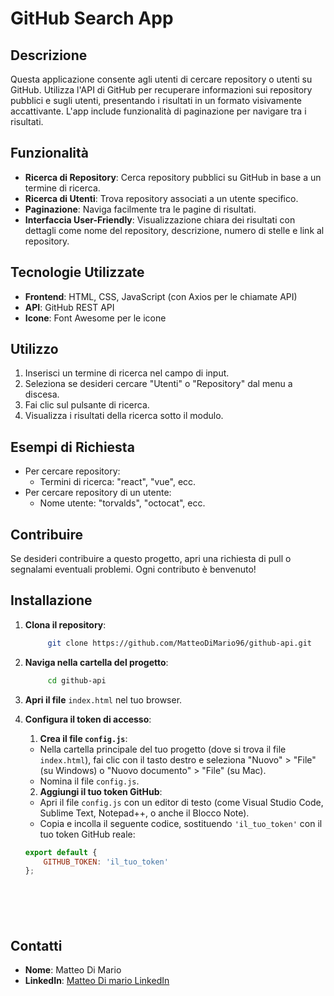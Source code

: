 # GitHub Search App

## Descrizione

Questa applicazione consente agli utenti di cercare repository o utenti su GitHub. Utilizza l'API di GitHub per recuperare informazioni sui repository pubblici e sugli utenti, presentando i risultati in un formato visivamente accattivante. L'app include funzionalità di paginazione per navigare tra i risultati.

## Funzionalità

- **Ricerca di Repository**: Cerca repository pubblici su GitHub in base a un termine di ricerca.
- **Ricerca di Utenti**: Trova repository associati a un utente specifico.
- **Paginazione**: Naviga facilmente tra le pagine di risultati.
- **Interfaccia User-Friendly**: Visualizzazione chiara dei risultati con dettagli come nome del repository, descrizione, numero di stelle e link al repository.

## Tecnologie Utilizzate

- **Frontend**: HTML, CSS, JavaScript (con Axios per le chiamate API)
- **API**: GitHub REST API
- **Icone**: Font Awesome per le icone

## Utilizzo

1. Inserisci un termine di ricerca nel campo di input.
2. Seleziona se desideri cercare "Utenti" o "Repository" dal menu a discesa.
3. Fai clic sul pulsante di ricerca.
4. Visualizza i risultati della ricerca sotto il modulo.

## Esempi di Richiesta

- Per cercare repository:
  - Termini di ricerca: "react", "vue", ecc.
- Per cercare repository di un utente:
  - Nome utente: "torvalds", "octocat", ecc.

## Contribuire

Se desideri contribuire a questo progetto, apri una richiesta di pull o segnalami eventuali problemi. Ogni contributo è benvenuto!

## Installazione

1. **Clona il repository**:
   ```bash
        git clone https://github.com/MatteoDiMario96/github-api.git
   ```


2. **Naviga nella cartella del progetto**:
   ```bash
        cd github-api
   ```


3. **Apri il file** `index.html` nel tuo browser.



4. **Configura il token di accesso**:
    1. **Crea il file `config.js`**:
    - Nella cartella principale del tuo progetto (dove si trova il file `index.html`), fai clic con il tasto destro e seleziona "Nuovo" > "File" (su Windows) o "Nuovo documento" > "File" (su Mac).
    - Nomina il file `config.js`.

    2. **Aggiungi il tuo token GitHub**:
    - Apri il file `config.js` con un editor di testo (come Visual Studio Code, Sublime Text, Notepad++, o anche il Blocco Note).
    - Copia e incolla il seguente codice, sostituendo `'il_tuo_token'` con il tuo token GitHub reale:

    ```javascript
    export default {
        GITHUB_TOKEN: 'il_tuo_token'
    };







## Contatti

- **Nome**: Matteo Di Mario
- **LinkedIn**: [Matteo Di mario LinkedIn](https://www.linkedin.com/in/di-mario-matteo/)